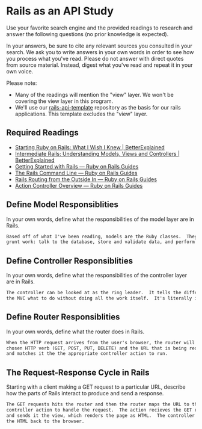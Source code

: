 # Rails as an API Study

Use your favorite search engine and the provided readings to research and answer
the following questions (no prior knowledge is expected).

In your answers, be sure to cite any relevant sources you consulted in your
search. We ask you to write answers in your own words in order to see how you
process what you've read. Please do not answer with direct quotes from source
material. Instead, digest what you've read and repeat it in your own voice.

Please note:

-   Many of the readings will mention the "view" layer. We won't be covering the
    view layer in this program.
-   We'll use our [rails-api-template](https://github.com/ga-wdi-boston/rails-api-template)
    repository as the basis for our rails applications.
    This template excludes the "view" layer.

## Required Readings

-   [Starting Ruby on Rails: What I Wish I Knew | BetterExplained](http://betterexplained.com/articles/starting-ruby-on-rails-what-i-wish-i-knew/)
-   [Intermediate Rails: Understanding Models, Views and Controllers | BetterExplained](http://betterexplained.com/articles/intermediate-rails-understanding-models-views-and-controllers/)
-   [Getting Started with Rails — Ruby on Rails Guides](http://guides.rubyonrails.org/getting_started.html)
-   [The Rails Command Line — Ruby on Rails Guides](http://guides.rubyonrails.org/command_line.html)
-   [Rails Routing from the Outside In — Ruby on Rails Guides](http://guides.rubyonrails.org/routing.html)
-   [Action Controller Overview — Ruby on Rails Guides](http://guides.rubyonrails.org/action_controller_overview.html)

## Define Model Responsiblities

In your own words, define what the responsibilities of the model layer are in
Rails.

```md
Based off of what I've been reading, models are the Ruby classes.  They do the
grunt work: talk to the database, store and validate data, and perform the logic.
```

## Define Controller Responsiblities

In your own words, define what the responsibilities of the controller layer are
in Rails.

```md
The controller can be looked at as the ring leader.  It tells the different parts of
the MVC what to do without doing all the work itself.  It's literally in the middle of everything.   
```

## Define Router Responsiblities

In your own words, define what the router does in Rails.

```md
When the HTTP request arrives from the user's browser, the router will take the
chosen HTTP verb (GET, POST, PUT, DELETE) and the URL that is being requested
and matches it the the appropriate controller action to run.
```

## The Request-Response Cycle in Rails

Starting with a client making a GET request to a particular URL, describe how
the parts of Rails interact to produce and send a response.

```md
The GET requests hits the router and then the router maps the URL to the correct
controller action to handle the request.  The action recieves the GET request
and sends it the view, which renders the page as HTML.  The controller then sends
the HTML back to the browser.

```
